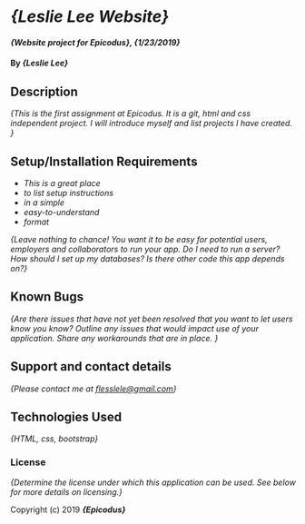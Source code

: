 # _{Leslie Lee Website}_

#### _{Website project for Epicodus}, {1/23/2019}_

#### By _**{Leslie Lee}**_

## Description

_{This is the first assignment at Epicodus. It is a git, html and css independent project. I will introduce myself and list projects I have created. }_

## Setup/Installation Requirements

* _This is a great place_
* _to list setup instructions_
* _in a simple_
* _easy-to-understand_
* _format_

_{Leave nothing to chance! You want it to be easy for potential users, employers and collaborators to run your app. Do I need to run a server? How should I set up my databases? Is there other code this app depends on?}_

## Known Bugs

_{Are there issues that have not yet been resolved that you want to let users know you know?  Outline any issues that would impact use of your application.  Share any workarounds that are in place. }_

## Support and contact details

_{Please contact me at flesslele@gmail.com}_

## Technologies Used

_{HTML, css, bootstrap}_

### License

*{Determine the license under which this application can be used.  See below for more details on licensing.}*

Copyright (c) 2019 **_{Epicodus}_**
